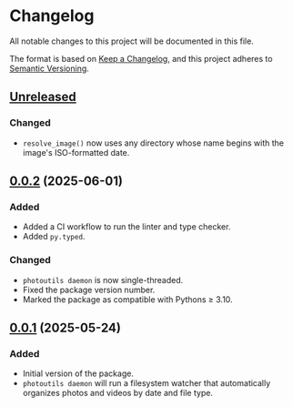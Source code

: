 # Changelog

All notable changes to this project will be documented in this
file.

The format is based on [Keep a Changelog][], and this project
adheres to [Semantic Versioning][].

[Keep a Changelog]: https://keepachangelog.com/en/1.1.0/
[Semantic Versioning]: https://semver.org/spec/v2.0.0.htmlØ

## [Unreleased]

### Changed

- `resolve_image()` now uses any directory whose name begins with
  the image's ISO-formatted date.

## [0.0.2] (2025-06-01)

### Added

- Added a CI workflow to run the linter and type checker.
- Added `py.typed`.

### Changed

- `photoutils daemon` is now single-threaded.
- Fixed the package version number.
- Marked the package as compatible with Pythons ≥ 3.10.

## [0.0.1] (2025-05-24)

### Added

- Initial version of the package.
- `photoutils daemon` will run a filesystem watcher that
  automatically organizes photos and videos by date and file
  type.

[Unreleased]: https://github.com/tomshafer/photoutils/compare/0.0.2...HEAD
[0.0.2]: https://github.com/tomshafer/photoutils/releases/tag/0.0.2
[0.0.1]: https://github.com/tomshafer/photoutils/releases/tag/0.0.1
